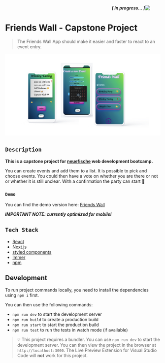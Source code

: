 ##### <img align='right' src='https://user-images.githubusercontent.com/5713670/87202985-820dcb80-c2b6-11ea-9f56-7ec461c497c3.gif' width='50'> <div align="right">[ in progress... ] </div>

# Friends Wall - Capstone Project

> The Friends Wall App should make it easier and faster to react to an event entry.

![app_impression](./public/user-conent/images/Screenshot%202023-02-17%20at%2014.07.49.png)

## `Description`

**This is a capstone project for [neuefische](https://www.neuefische.de/) web development bootcamp.**

You can create events and add them to a list. It is possible to pick and choose events. You could then have a vote on whether you are there or not or whether it is still unclear.
With a confirmation the party can start 🎉

### `Demo`

You can find the demo version here: [Friends Wall](https://friends-wall.vercel.app/)

**_IMPORTANT NOTE: currently optimized for mobile!_**

## `Tech Stack`

- [React](https://reactjs.org/)
- [Next.js](https://nextjs.org/)
- [styled components](https://styled-components.com/)
- [Immer](https://immerjs.github.io/immer/example-setstate/)
- [npm](https://docs.npmjs.com/about-npm)

## Development

To run project commands locally, you need to install the dependencies using `npm i` first.

You can then use the following commands:

- `npm run dev` to start the development server
- `npm run build` to create a production build
- `npm run start` to start the production build
- `npm run test` to run the tests in watch mode (if available)

> 💡 This project requires a bundler. You can use `npm run dev` to start the development server. You can then view the project in the browser at `http://localhost:3000`. The Live Preview Extension for Visual Studio Code will **not** work for this project.
